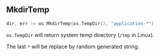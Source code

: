 ## MkdirTemp

```go
dir, err := os.MkdirTemp(os.TempDir(), "application-*")
```

`os.TempDir` will return system temp directory (`/tmp` in Linux).

The last `*` will be replace by random generated string.
